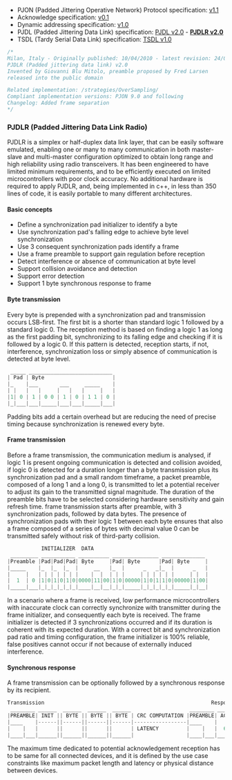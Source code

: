 - PJON (Padded Jittering Operative Network) Protocol specification:
[v1.1](/specification/PJON-protocol-specification-v1.1.md)
- Acknowledge specification: [v0.1](/specification/PJON-protocol-acknowledge-specification-v0.1.md)
- Dynamic addressing specification: [v1.0](/specification/PJON-dynamic-addressing-specification-v1.0.md)
- PJDL (Padded Jittering Data Link) specification:
[PJDL v2.0](/strategies/SoftwareBitBang/specification/PJDL-specification-v2.0.md) - **[PJDLR v2.0](/strategies/OverSampling/specification/PJDLR-specification-v2.0.md)**
- TSDL (Tardy Serial Data Link) specification: [TSDL v1.0](/strategies/ThroughSerial/specification/TSDL-specification-v1.0.md)

```cpp
/*
Milan, Italy - Originally published: 10/04/2010 - latest revision: 24/09/2017
PJDLR (Padded jittering data link) v2.0
Invented by Giovanni Blu Mitolo, preamble proposed by Fred Larsen
released into the public domain

Related implementation: /strategies/OverSampling/
Compliant implementation versions: PJON 9.0 and following
Changelog: Added frame separation
*/
```
### PJDLR (Padded Jittering Data Link Radio)
PJDLR is a simplex or half-duplex data link layer, that can be easily software emulated, enabling one or many to many communication in both master-slave and multi-master configuration optimized to obtain long range and high reliability using radio transceivers. It has been engineered to have limited minimum requirements, and to be efficiently executed on limited microcontrollers with poor clock accuracy. No additional hardware is required to apply PJDLR, and, being implemented in c++, in less than 350 lines of code, it is easily portable to many different architectures.

#### Basic concepts
* Define a synchronization pad initializer to identify a byte
* Use synchronization pad's falling edge to achieve byte level synchronization
* Use 3 consequent synchronization pads identify a frame
* Use a frame preamble to support gain regulation before reception
* Detect interference or absence of communication at byte level
* Support collision avoidance and detection
* Support error detection
* Support 1 byte synchronous response to frame

#### Byte transmission
Every byte is prepended with a synchronization pad and transmission occurs LSB-first. The first bit is a shorter than standard logic 1 followed by a standard logic 0. The reception method is based on finding a logic 1 as long as the first padding bit, synchronizing to its falling edge and checking if it is followed by a logic 0. If this pattern is detected, reception starts, if not, interference, synchronization loss or simply absence of communication is detected at byte level.    
```cpp  
 _____ ___________________________
| Pad | Byte                      |
|_    |___       ___     _____    |
| |   |   |     |   |   |     |   |
|1| 0 | 1 | 0 0 | 1 | 0 | 1 1 | 0 |
|_|___|___|_____|___|___|_____|___|
```
Padding bits add a certain overhead but are reducing the need of precise timing because synchronization is renewed every byte.

#### Frame transmission
Before a frame transmission, the communication medium is analysed, if logic 1 is present ongoing communication is detected and collision avoided, if logic 0 is detected for a duration longer than a byte transmission plus its synchronization pad and a small random timeframe, a packet preamble, composed of a long 1 and a long 0, is transmitted to let a potential receiver to adjust its gain to the transmitted signal magnitude. The duration of the preamble bits have to be selected considering hardware sensitivity and gain refresh time. frame transmission starts after preamble, with 3 synchronization pads, followed by data bytes. The presence of synchronization pads with their logic 1 between each byte ensures that also a frame composed of a series of bytes with decimal value 0 can be transmitted safely without risk of third-party collision.

```cpp     
           INITIALIZER  DATA
 _________ ___________ __________ _______________ ______________
|Preamble |Pad|Pad|Pad| Byte     |Pad| Byte      |Pad| Byte     |
|_____    |_  |_  |_  |     __   |_  |      _   _|_  |      _   |
|     |   | | | | | | |    |  |  | | |     | | | | | |     | |  |
|  1  | 0 |1|0|1|0|1|0|0000|11|00|1|0|00000|1|0|1|1|0|00000|1|00|
|_____|___|_|_|_|_|_|_|____|__|__|_|_|_____|_|_|_|_|_|_____|_|__|
```
In a scenario where a frame is received, low performance microcontrollers with inaccurate clock can correctly synchronize with transmitter during the frame initializer, and consequently each byte is received. The frame initializer is detected if 3 synchronizations occurred and if its duration is coherent with its expected duration. With a correct bit and synchronization pad ratio and timing configuration, the frame initializer is 100% reliable, false positives cannot occur if not because of externally induced interference.     

#### Synchronous response
A frame transmission can be optionally followed by a synchronous response by its recipient.
```cpp  
Transmission                                                      Response
 ________ ______  ______  ______  ______                   ________ _____
|PREAMBLE| INIT || BYTE || BYTE || BYTE | CRC COMPUTATION |PREAMBLE| ACK |
|____    |------||------||------||------|-----------------|____    |     |
|    |   |      ||      ||      ||      | LATENCY         |    |   |  6  |
|____|___|______||______||______||______|                 |____|___|_____|
```

The maximum time dedicated to potential acknowledgement reception has to be same for all connected devices, and it is defined by the use case constraints like maximum packet length and latency or physical distance between devices.
